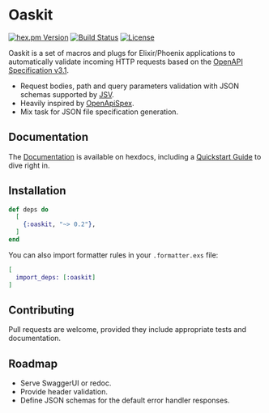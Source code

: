 # Oaskit

<!-- rdmx :badges
    hexpm         : "oaskit?color=4e2a8e"
    github_action : "lud/oaskit/elixir.yaml?label=CI&branch=main"
    license       : oaskit
    -->
[![hex.pm Version](https://img.shields.io/hexpm/v/oaskit?color=4e2a8e)](https://hex.pm/packages/oaskit)
[![Build Status](https://img.shields.io/github/actions/workflow/status/lud/oaskit/elixir.yaml?label=CI&branch=main)](https://github.com/lud/oaskit/actions/workflows/elixir.yaml?query=branch%3Amain)
[![License](https://img.shields.io/hexpm/l/oaskit.svg)](https://hex.pm/packages/oaskit)
<!-- rdmx /:badges -->

Oaskit is a set of macros and plugs for Elixir/Phoenix applications to
automatically validate incoming HTTP requests based on the [OpenAPI
Specification v3.1](https://spec.openapis.org/oas/v3.1.1.html).

* Request bodies, path and query parameters validation with JSON schemas
  supported by [JSV](https://hex.pm/packages/jsv).
* Heavily inspired by [OpenApiSpex](https://hex.pm/packages/open_api_spex).
* Mix task for JSON file specification generation.


## Documentation

The [Documentation](https://hexdocs.pm/oaskit/) is available on hexdocs,
including a [Quickstart Guide](https://hexdocs.pm/oaskit/quickstart.html) to
dive right in.


## Installation

<!-- rdmx :app_dep vsn:$app_vsn -->
```elixir
def deps do
  [
    {:oaskit, "~> 0.2"},
  ]
end
```
<!-- rdmx /:app_dep -->

You can also import formatter rules in your `.formatter.exs` file:

```elixir
[
  import_deps: [:oaskit]
]
```

## Contributing

Pull requests are welcome, provided they include appropriate tests and
documentation.

## Roadmap

* Serve SwaggerUI or redoc.
* Provide header validation.
* Define JSON schemas for the default error handler responses.